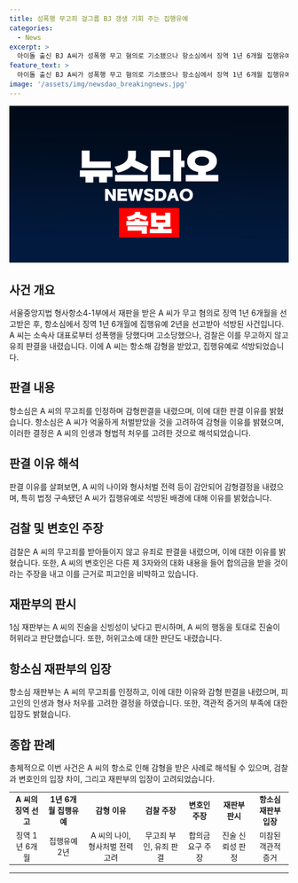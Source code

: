 ```yaml
---
title: 성폭행 무고죄 걸그룹 BJ 갱생 기회 주는 집행유예
categories:
  - News
excerpt: >
  아이돌 출신 BJ A씨가 성폭행 무고 혐의로 기소됐으나 항소심에서 징역 1년 6개월 집행유예 2년을 선고받았다. 사건 당시의 CCTV 영상과 증거를 바탕으로 A씨가 허위 진술을 한 것으로 판단되며, 이에 대해 A씨 측이 반박하였다. 이를 받아들이지 않고 항소심 재판부는 A씨의 진술을 허위로 인정하고 징역 1년 6개월을 선고하였지만, 실형을 받지 않고 감형되어 석방되었다.
feature_text: >
  아이돌 출신 BJ A씨가 성폭행 무고 혐의로 기소됐으나 항소심에서 징역 1년 6개월 집행유예 2년을 선고받았다. 사건 당시의 CCTV 영상과 증거를 바탕으로 A씨가 허위 진술을 한 것으로 판단되며, 이에 대해 A씨 측이 반박하였다. 이를 받아들이지 않고 항소심 재판부는 A씨의 진술을 허위로 인정하고 징역 1년 6개월을 선고하였지만, 실형을 받지 않고 감형되어 석방되었다.
image: '/assets/img/newsdao_breakingnews.jpg'
---
```


<p><img src="/assets/img/newsdao_breakingnews.jpg" alt="firstkoreanews 속보" /></p>

<h2 data-ke-size="size26">사건 개요</h2>

<p data-ke-size="size16">서울중앙지법 형사항소4-1부에서 재판을 받은 A 씨가 무고 혐의로 징역 1년 6개월을 선고받은 후, 항소심에서 징역 1년 6개월에 집행유예 2년을 선고받아 석방된 사건입니다. A 씨는 소속사 대표로부터 성폭행을 당했다며 고소당했으나, 검찰은 이를 무고하지 않고 유죄 판결을 내렸습니다. 이에 A 씨는 항소해 감형을 받았고, 집행유예로 석방되었습니다.</p>

<h2 data-ke-size="size26">판결 내용</h2>

<p data-ke-size="size16">항소심은 A 씨의 무고죄를 인정하며 감형판결을 내렸으며, 이에 대한 판결 이유를 밝혔습니다. 항소심은 A 씨가 억울하게 처벌받았을 것을 고려하여 감형을 이유를 밝혔으며, 이러한 결정은 A 씨의 인생과 형법적 처우를 고려한 것으로 해석되었습니다.</p>

<h2 data-ke-size="size26">판결 이유 해석</h2>

<p data-ke-size="size16">판결 이유를 살펴보면, A 씨의 나이와 형사처벌 전력 등이 감안되어 감형결정을 내렸으며, 특히 법정 구속됐던 A 씨가 집행유예로 석방된 배경에 대해 이유를 밝혔습니다.</p>

<h2 data-ke-size="size26">검찰 및 변호인 주장</h2>

<p data-ke-size="size16">검찰은 A 씨의 무고죄를 받아들이지 않고 유죄로 판결을 내렸으며, 이에 대한 이유를 밝혔습니다. 또한, A 씨의 변호인은 다른 제 3자와의 대화 내용을 들어 합의금을 받을 것이라는 주장을 내고 이를 근거로 피고인을 비박하고 있습니다.</p>

<h2 data-ke-size="size26">재판부의 판시</h2>

<p data-ke-size="size16">1심 재판부는 A 씨의 진술을 신빙성이 낮다고 판시하며, A 씨의 행동을 토대로 진술이 허위라고 판단했습니다. 또한, 허위고소에 대한 판단도 내렸습니다.</p>

<h2 data-ke-size="size26">항소심 재판부의 입장</h2>

<p data-ke-size="size16">항소심 재판부는 A 씨의 무고죄를 인정하고, 이에 대한 이유와 감형 판결을 내렸으며, 피고인의 인생과 형사 처우를 고려한 결정을 하였습니다. 또한, 객관적 증거의 부족에 대한 입장도 밝혔습니다.</p>

<h2 data-ke-size="size26">종합 판례</h2>

<p data-ke-size="size16">총체적으로 이번 사건은 A 씨의 항소로 인해 감형을 받은 사례로 해석될 수 있으며, 검찰과 변호인의 입장 차이, 그리고 재판부의 입장이 고려되었습니다.</p>

<table>
  <tr>
    <td style="text-align: center; height: 17px;"><b>A 씨의 징역 선고</b></td>
    <td style="text-align: center; height: 17px;"><b>1년 6개월 집행유예</b></td>
    <td style="text-align: center; height: 17px;"><b>감형 이유</b></td>
    <td style="text-align: center; height: 17px;"><b>검찰 주장</b></td>
    <td style="text-align: center; height: 17px;"><b>변호인 주장</b></td>
    <td style="text-align: center; height: 17px;"><b>재판부 판시</b></td>
    <td style="text-align: center; height: 17px;"><b>항소심 재판부 입장</b></td>
  </tr>
  <tr>
    <td style="text-align: center; height: 17px;">징역 1년 6개월</td>
    <td style="text-align: center; height: 17px;">집행유예 2년</td>
    <td style="text-align: center; height: 17px;">A 씨의 나이, 형사처벌 전력 고려</td>
    <td style="text-align: center; height: 17px;">무고죄 부인, 유죄 판결</td>
    <td style="text-align: center; height: 17px;">합의금 요구 주장</td>
    <td style="text-align: center; height: 17px;">진술 신뢰성 판정</td>
    <td style="text-align: center; height: 17px;">미참된 객관적 증거</td>
  </tr>
</table>

<hr>

